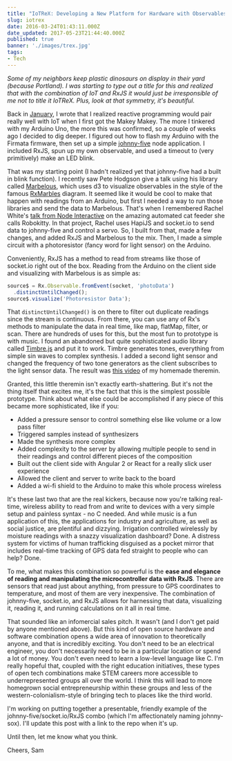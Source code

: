 ```yaml
---
title: "IoTReX: Developing a New Platform for Hardware with Observables"
slug: iotrex
date: 2016-03-24T01:43:11.000Z
date_updated: 2017-05-23T21:44:40.000Z
published: true
banner: './images/trex.jpg'
tags: 
- Tech
---
```


*Some of my neighbors keep plastic dinosaurs on display in their yard (because Portland). I was starting to type out a title for this and realized that with the combination of IoT and RxJS it would just be irresponsible of me not to title it IoTReX. Plus, look at that symmetry, it's beautiful.*

Back in [January](http://www.samjulien.com/crafting/), I wrote that I realized reactive programming would pair really well with IoT when I first got the Makey Makey. The more I tinkered with my Arduino Uno, the more this was confirmed, so a couple of weeks ago I decided to dig deeper. I figured out how to flash my Arduino with the Firmata firmware, then set up a simple [johnny-five](https://github.com/rwaldron/johnny-five) node application. I included RxJS, spun up my own observable, and used a timeout to (very primitively) make an LED blink.

That was my starting point (I hadn't realized yet that johnny-five had a built in blink function). I recently saw Pete Hodgson give a talk using his library called [Marbelous](https://github.com/moredip/marbelous), which uses d3 to visualize observables in the style of the famous [RxMarbles](http://rxmarbles.com/) diagram. It seemed like it would be cool to make that happen with readings from an Arduino, but first I needed a way to run those libraries and send the data to Marbelous. That's when I remembered Rachel White's [talk from Node Interactive](https://www.youtube.com/watch?v=cEIYSOxDiqE) on the amazing automated cat feeder she calls Robokitty. In that project, Rachel uses HapiJS and socket.io to send data to johnny-five and control a servo. So, I built from that, made a few changes, and added RxJS and Marbelous to the mix. Then, I made a simple circuit with a photoresistor (fancy word for light sensor) on the Arduino.

Conveniently, RxJS has a method to read from streams like those of socket.io right out of the box. Reading from the Arduino on the client side and visualizing with Marbelous is as simple as:

```javascript
source$ = Rx.Observable.fromEvent(socket, 'photoData')
  .distinctUntilChanged();
source$.visualize('Photoresistor Data');
```

That `distinctUntilChanged()` is on there to filter out duplicate readings since the stream is continuous. From there, you can use any of Rx's methods to manipulate the data in real time, like map, flatMap, filter, or scan. There are hundreds of uses for this, but the most fun to prototype is with music. I found an abandoned but quite sophisticated audio library called [Timbre.js](http://mohayonao.github.io/timbre.js/) and put it to work. Timbre generates tones, everything from simple sin waves to complex synthesis. I added a second light sensor and changed the frequency of two tone generators as the client subscribes to the light sensor data. The result was [this video](https://www.youtube.com/watch?v=klLaLh0M-ME) of my homemade theremin. 

Granted, this little theremin isn't exactly earth-shattering. But it's not the thing itself that excites me, it's the fact that this is the simplest possible prototype. Think about what else could be accomplished if any piece of this became more sophisticated, like if you:

- Added a pressure sensor to control something else like volume or a low pass filter
- Triggered samples instead of synthesizers
- Made the synthesis more complex
- Added complexity to the server by allowing multiple people to send in their readings and control different pieces of the composition
- Built out the client side with Angular 2 or React for a really slick user experience
- Allowed the client and server to write back to the board
- Added a wi-fi shield to the Arduino to make this whole process wireless

It's these last two that are the real kickers, because now you're talking real-time, wireless ability to read from and write to devices with a very simple setup and painless syntax - no C needed. And while music is a fun application of this, the applications for industry and agriculture, as well as social justice, are plentiful and dizzying. Irrigation controlled wirelessly by moisture readings with a snazzy visualization dashboard? Done. A distress system for victims of human trafficking disguised as a pocket mirror that includes real-time tracking of GPS data fed straight to people who can help? Done. 

To me, what makes this combination so powerful is the **ease and elegance of reading and manipulating the microcontroller data with RxJS**.  There are sensors that read just about anything, from pressure to GPS coordinates to temperature, and most of them are very inexpensive. The combination of johnny-five, socket.io, and RxJS allows for harnessing that data, visualizing it, reading it, and running calculations on it all in real time. 

That sounded like an infomercial sales pitch. It wasn't (and I don't get paid by anyone mentioned above). But this kind of open source hardware and software combination opens a wide area of innovation to theoretically anyone, and that is incredibly exciting. You don't need to be an electrical engineer, you don't necessarily need to be in a particular location or spend a lot of money. You don't even need to learn a low-level language like C. I'm really hopeful that, coupled with the right education initiatives, these types of open tech combinations make STEM careers more accessible to underrepresented groups all over the world. I think this will lead to more homegrown social entrepreneurship within these groups and less of the western-colonialism-style of bringing tech to places like the third world.

I'm working on putting together a presentable, friendly example of the johnny-five/socket.io/RxJS combo (which I'm affectionately naming johnny-sox). I'll update this post with a link to the repo when it's up.

Until then, let me know what you think.

Cheers,
Sam

